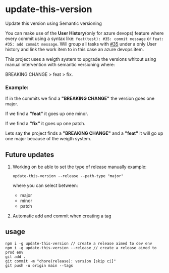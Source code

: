 # update-this-version
Update this version using Semantic versioning

You can make use of the **User History**(only for azure devops) feature where every commit using a syntax like:
`feat(test): #35: commit message` or `feat: #35: add commit message`. Will group all tasks with [#35]() under a only User history and link the work item to in this case an azure devops item.

This project uses a weigth system to upgrade the versions whitout using manual intervention with semantic versioning
where:

BREAKING CHANGE > feat > fix.

### Example:

If in the commits we find a **"BREAKING CHANGE"** the version goes one major.

If we  find a **"feat"** it goes up one minor.

If we  find a **"fix"** it goes up one patch.

Lets say the project finds a **"BREAKING CHANGE"** and a **"feat"** it will go up one major because of the weigth system.

## Future updates
1) Working on be able to set the type of release manually example:

    ```
    update-this-version --release --path-type "major"
    ```
    where you can select between:
    - major
    - minor
    - patch

2) Automatic add and commit when creating a tag

## usage
```
npm i -g update-this-version // create a release aimed to dev env
npm i -g update-this-version --release // create a release aimed to prod env
git add .
git commit -m "chore(release): version [skip ci]"
git push -u origin main --tags
```
